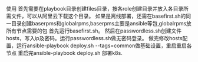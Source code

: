 使用
首先需要在playbook目录创建files目录，按各role创建目录并放入各目录所需文件，可以从阿里云下载这个目录。
如果是离线部署，还需在basefirst.sh的同一目录创建baserpms和globalrpms,baserpms主要是ansible等包,globalrpms放所有节点需要的包
首先运行basefirst.sh。
然后在passwordless.sh创建文件hosts，写入ip及密码。运行passwordless.sh做无密码登录。
做完修改hosts配置，运行ansible-playbook deploy.sh --tags=common做基础设置，重启重启各节点
重启完ansible-playbook deploy.sh 部署k8s.
